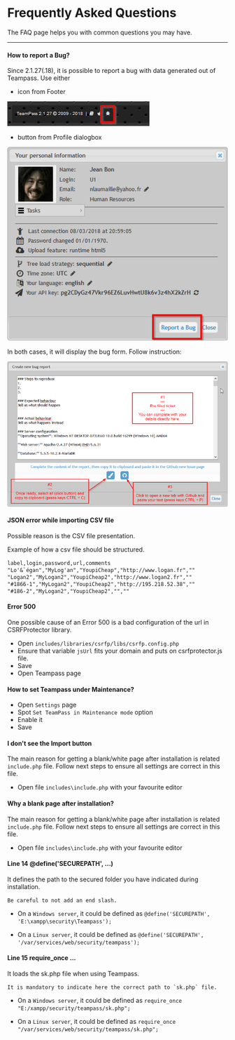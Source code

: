 # Frequently Asked Questions

The FAQ page helps you with common questions you may have.

---

#### How to report a Bug?

Since 2.1.27(.18), it is possible to report a bug with data generated out of Teampass. Use either
* icon from Footer

![Screenshot](img/faq-1.png)
* button from Profile dialogbox

![Screenshot](img/faq-2.png)

In both cases, it will display the bug form. Follow instruction:

![Screenshot](img/faq-3.png)


#### JSON error while importing CSV file

Possible reason is the CSV file presentation.

Example of how a csv file should be structured.

```
label,login,password,url,comments
"Lo'&`égan","MyLog'an","YoupiCheap","http://www.logan.fr",""
"Logan2","MyLogan2","YoupiCheap2","http://www.logan2.fr",""
"#1866-1","MyLogan2","YoupiCheap2","http://195.218.52.38",""
"#186-2","MyLogan2","YoupiCheap2","",""
```


#### Error 500
One possible cause of an Error 500 is a bad configuration of the url in CSRFProtector library.
* Open `includes/libraries/csrfp/libs/csrfp.config.php`
* Ensure that variable `jsUrl` fits your domain and puts on csrfprotector.js file.
* Save
* Open Teampass page


#### How to set Teampass under Maintenance?
* Open `Settings` page	
* Spot `Set TeamPass in Maintenance mode` option	
* Enable it
* Save

#### I don't see the Import button

The main reason for getting a blank/white page after installation is related `include.php` file.
Follow next steps to ensure all settings are correct in this file.

* Open file `includes\include.php` with your favourite editor	

#### Why a blank page after installation?

The main reason for getting a blank/white page after installation is related `include.php` file.
Follow next steps to ensure all settings are correct in this file.

* Open file `includes\include.php` with your favourite editor	

#### Line 14 @define('SECUREPATH', ...)

It defines the path to the secured folder you have indicated during installation.


	Be careful to not add an end slash.
	

* On a `Windows server`, it could be defined as
`
@define('SECUREPATH', 'E:\xampp\security\Teampass');
`
	
* On a `Linux server`, it could be defined as
`
@define('SECUREPATH', '/var/services/web/security/teampass');
`

#### Line 15 require_once ...

It loads the sk.php file when using Teampass.


    It is mandatory to indicate here the correct path to `sk.php` file.

* On a `Windows server`, it could be defined as
`
require_once "E:/xampp/security/teampass/sk.php";
`
	
* On a `Linux server`, it could be defined as
`
require_once "/var/services/web/security/teampass/sk.php";
`
